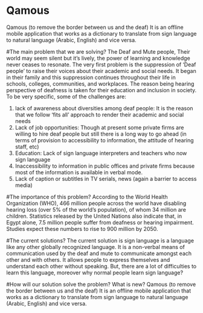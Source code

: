 # Qamous
Qamous (to remove the border between us and the deaf) It is an offline mobile application that works as a dictionary to translate from  sign language to natural language (Arabic, English) and vice versa.

#The main problem that we are solving?
The Deaf and Mute people,
Their world may seem silent but it’s lively, the power of learning 
and knowledge never ceases to resonate.
The very first problem is the suppression of ‘Deaf people’ to raise their 
voices about their academic and social needs. It began in their family and 
this suppression continues throughout their life in schools, colleges, 
communities, and workplaces. The reason being hearing perspective of 
deafness is taken for their education and inclusion in society.
To be very specific, some of the challenges are:
1.  lack of awareness about diversities among deaf people: It is the reason that we 
follow ‘fits all’ approach to render their academic and social needs
2.  Lack of job opportunities: Though at present some private firms are willing to 
hire deaf people but still there is a long way to go ahead (in terms of provision 
to accessibility to information, the attitude of hearing  staff, etc)
3.  Education: Lack of sign language interpreters and teachers who now sign 
language
4.  Inaccessibility to information in public offices and private firms because most of 
the information is available in verbal mode.
5.  Lack of caption or subtitles in TV serials, news (again a barrier to access 
media)

#The importance of this problem?
According to the World Health Organization (WHO), 466 million people 
across the world have disabling hearing loss (over 5% of the world’s 
population), of whom 34 million are children.   Statistics released by the 
United Nations also indicate that, in Egypt alone, 7.5 million people suffer 
from deafness or hearing impairment.
Studies expect these numbers to rise to 900 million by 2050.

#The current solutions?
The current solution is sign language is  a language like any other globally 
recognized language. It is a non-verbal means of communication used by 
the deaf and mute to communicate amongst each other and with others. It 
allows people to express themselves and understand each other without 
speaking. 
But, there are a lot of difficulties to learn this language, moreover why 
normal people learn sign language?

#How will our solution solve the problem? 
What is new?
Qamous (to remove the border between us and the deaf)
It is an offline mobile application that works as a dictionary to translate from 
sign language to natural language (Arabic, English) and vice versa.
